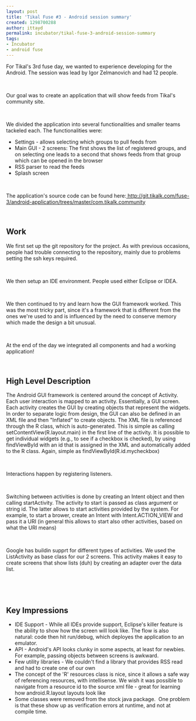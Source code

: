 ```yaml
---
layout: post
title: 'Tikal Fuse #3 - Android session summary'
created: 1298700288
author: ittayd
permalink: incubator/tikal-fuse-3-android-session-summary
tags:
- Incubator
- android fuse
---
```

<p>For Tikal's 3rd fuse day, we wanted to experience developing for the Android. The session was lead by Igor Zelmanovich and had 12 people.</p>
<p>&nbsp;</p>
<p>Our goal was to create an application that will show feeds from Tikal's community site.</p>
<p>&nbsp;</p>
<p>We divided the application into several functionalities and smaller teams tackeled each. The functionalities were:</p>
<ul>
    <li>Settings - allows selecting which groups to pull feeds from</li>
    <li>Main GUI - 2 screens:&nbsp;The first shows the list of registered groups, and on selecting one leads to a second that shows feeds from that group which can be opened in the browser</li>
    <li>RSS parser to read the feeds</li>
    <li>Splash screen</li>
</ul>
<p>&nbsp;</p>
<p>The application's source code can be found here:<a href="http://git.tikalk.com/fuse-3/android-application/trees/master/com.tikalk.community">&nbsp;http://git.tikalk.com/fuse-3/android-application/trees/master/com.tikalk.community</a></p>
<p>&nbsp;</p>
<h2>Work</h2>
<p>We first set up the git repository for the project. As with previous occasions, people had trouble connecting to the repository, mainly due to problems setting the ssh keys required.</p>
<p>&nbsp;</p>
<p>We then setup an IDE&nbsp;environment. People used either Eclipse or IDEA.</p>
<p>&nbsp;</p>
<p>We then continued to try and learn how the GUI&nbsp;framework worked. This was the most tricky part, since it's a framework that is different from the ones we're used to and is influenced by the need to conserve memory which made the design a bit unusual.</p>
<p>&nbsp;</p>
<p>At the end of the day we integrated all components and had a working application!</p>
<p>&nbsp;</p>
<h2>High Level Description</h2>
<p>The Android GUI&nbsp;framework is centered around the concept of Activity. Each user interaction is mapped to an activity. Essentially, a GUI&nbsp;screen. Each activity creates the GUI by creating objects that represent the widgets. In order to separate logic from design, the GUI can also be defined in an XML file and then &quot;Inflated&quot;&nbsp;to create objects. The XML&nbsp;file is referenced through the R class, which is auto-generated. This is simple as calling setContentView(R.layout.main)&nbsp;in the first line of the activity. It is possible to get individual widgets (e.g., to see if a checkbox is checked), by using findViewById with an id that is assigned in the XML&nbsp;and automatically added to the R class. Again, simple as findViewById(R.id.mycheckbox)</p>
<p>&nbsp;</p>
<p>Interactions happen by registering listeners.</p>
<p>&nbsp;</p>
<p>Switching between activities is done by creating an Intent object and then calling startActivity. The activity to start is passed as class argument or string id. The latter allows to start activities provided by the system. For example, to start a brower, create an Intent with Intent.ACTION_VIEW and pass it a URI (in general this allows to start also other activities, based on what the URI means)</p>
<p>&nbsp;</p>
<p>Google has buildin supprt for different types of activities. We used the ListActivity as base class for our 2 screens. This activity makes it easy to create screens that show lists (duh) by creating an adapter over the data list. </p>
<p>&nbsp;</p>
<p>&nbsp;</p>
<h2>Key Impressions</h2>
<ul>
    <li>IDE&nbsp;Support - While all IDEs provide support, Eclipse's killer feature is the ability to show how the screen will look like. The flow is also natural:&nbsp;code then hit run/debug, which deployes the application to an emulator.</li>
    <li>API&nbsp;- Android's API&nbsp;looks clunky in some aspects, at least for newbies. For example, passing objects between screens is awkward.</li>
    <li>Few utility libraries - We couldn't find a library that provides RSS read and had to create one of our own</li>
    <li>The concept of the 'R' resources class is nice, since it allows a safe way of referencing resources, with intellisense. We wish it was possible to navigate from a resource id to the source xml file - great for learning how android.R.layout layouts look like</li>
    <li>Some classes were removed from the stock java package.&nbsp; One problem is that these show up as verification errors at runtime, and not at compile time.</li>
</ul>
<p>&nbsp;</p>
